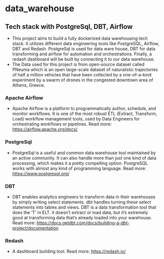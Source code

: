 # data_warehouse
## Tech stack with PostgreSql, DBT, Airflow
* This project aims to build a fully dockerized data warehousing tech stack. It utilizes different data engineering tools like PostgreSQL, Airflow, DBT and Redash. PostgreSql is used for data ware house, DBT for data transforming and airflow for automation and orchestrations. Finally, a redash dashboard will be built by connecting it to our data warehouse.
* The Data used for this project is from open-source dataset called PNeuma which is an open large-scale dataset of naturalistic trajectories of half a million vehicles that have been collected by a one-of-a-kind experiment by a swarm of drones in the congested downtown area of Athens, Greece.

### Apache Airflow
* Apache Airflow is a platform to programmatically author, schedule, and monitor workflows. It is one of the most robust ETL (Extract, Transform, Load) workflow management tools, used by Data Engineers for orchestrating workflows or pipelines. Read more: https://airflow.apache.org/docs/

### PostgreSql
* PostgreSql is a useful and common data warehouse tool maintained by an active community. It can also handle more than just one kind of data processing, which makes it a pretty compelling option. PostgreSQL works with almost any kind of programming language. Read more: https://www.postgresql.org/

### DBT 
* DBT enables analytics engineers to transform data in their warehouses by simply writing select statements. dbt handles turning these select statements into tables and views. DBT is a data transformation tool that does the ‘T’ in ELT. it doesn’t extract or load data, but it’s extremely good at transforming data that’s already loaded into your warehouse. Read more: https://docs.getdbt.com/docs/building-a-dbt-project/documentation

### Redash
* A dashboard building tool. Read more: https://redash.io/

